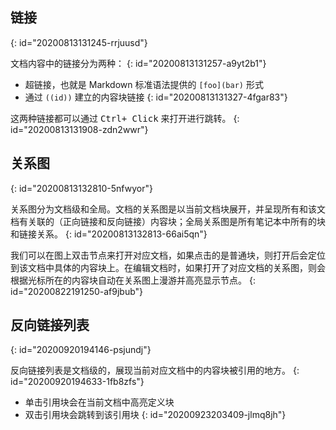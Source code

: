 ## 链接
{: id="20200813131245-rrjuusd"}

文档内容中的链接分为两种：
{: id="20200813131257-a9yt2b1"}

* 超链接，也就是 Markdown 标准语法提供的 `[foo](bar)` 形式
* 通过 `((id))` 建立的内容块链接
{: id="20200813131327-4fgar83"}

这两种链接都可以通过 <kbd>Ctrl+ Click</kbd> 来打开进行跳转。
{: id="20200813131908-zdn2wwr"}

## 关系图
{: id="20200813132810-5nfwyor"}

关系图分为文档级和全局。文档的关系图是以当前文档块展开，并呈现所有和该文档有关联的（正向链接和反向链接）内容块；全局关系图是所有笔记本中所有的块和链接关系。
{: id="20200813132813-66ai5qn"}

我们可以在图上双击节点来打开对应文档，如果点击的是普通块，则打开后会定位到该文档中具体的内容块上。在编辑文档时，如果打开了对应文档的关系图，则会根据光标所在的内容块自动在关系图上漫游并高亮显示节点。
{: id="20200822191250-af9jbub"}

## 反向链接列表
{: id="20200920194146-psjundj"}

反向链接列表是文档级的，展现当前对应文档中的内容块被引用的地方。
{: id="20200920194633-1fb8zfs"}

* 单击引用块会在当前文档中高亮定义块
* 双击引用块会跳转到该引用块
{: id="20200923203409-jlmq8jh"}
